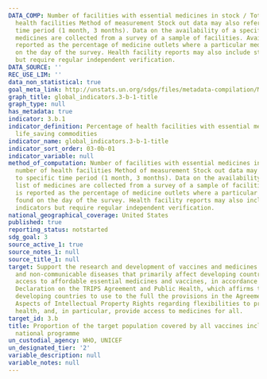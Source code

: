 ```yaml
---
DATA_COMP: Number of facilities with essential medicines in stock / Total number of
  health facilities Method of measurement Stock out data may also refer to specific
  time period (1 month, 3 months). Data on the availability of a specific list of
  medicines are collected from a survey of a sample of facilities. Availability is
  reported as the percentage of medicine outlets where a particular medicine was found
  on the day of the survey. Health facility reports may also include stockouts indicators
  but require regular independent verification.
DATA_SOURCE: ''
REC_USE_LIM: ''
data_non_statistical: true
goal_meta_link: http://unstats.un.org/sdgs/files/metadata-compilation/Metadata-Goal-3.pdf
graph_title: global_indicators.3-b-1-title
graph_type: null
has_metadata: true
indicator: 3.b.1
indicator_definition: Percentage of health facilities with essential medicines and
  life_saving commodities
indicator_name: global_indicators.3-b-1-title
indicator_sort_order: 03-0b-01
indicator_variable: null
method_of_computation: Number of facilities with essential medicines in stock / Total
  number of health facilities Method of measurement Stock out data may also refer
  to specific time period (1 month, 3 months). Data on the availability of a specific
  list of medicines are collected from a survey of a sample of facilities. Availability
  is reported as the percentage of medicine outlets where a particular medicine was
  found on the day of the survey. Health facility reports may also include stockouts
  indicators but require regular independent verification.
national_geographical_coverage: United States
published: true
reporting_status: notstarted
sdg_goal: 3
source_active_1: true
source_notes_1: null
source_title_1: null
target: Support the research and development of vaccines and medicines for the communicable
  and non-communicable diseases that primarily affect developing countries, provide
  access to affordable essential medicines and vaccines, in accordance with the Doha
  Declaration on the TRIPS Agreement and Public Health, which affirms the right of
  developing countries to use to the full the provisions in the Agreement on TradeRelated
  Aspects of Intellectual Property Rights regarding flexibilities to protect public
  health, and, in particular, provide access to medicines for all.
target_id: 3.b
title: Proportion of the target population covered by all vaccines included in their
  national programme
un_custodial_agency: WHO, UNICEF
un_designated_tier: '2'
variable_description: null
variable_notes: null
---
```

